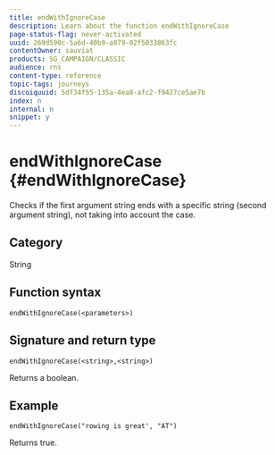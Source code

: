 ```yaml
---
title: endWithIgnoreCase
description: Learn about the function endWithIgnoreCase
page-status-flag: never-activated
uuid: 269d590c-5a6d-40b9-a879-02f5033863fc
contentOwner: sauviat
products: SG_CAMPAIGN/CLASSIC
audience: rns
content-type: reference
topic-tags: journeys
discoiquuid: 5df34f55-135a-4ea8-afc2-f9427ce5ae7b
index: n
internal: n
snippet: y
---
```


# endWithIgnoreCase {#endWithIgnoreCase}

Checks if the first argument string ends with a specific string (second argument string), not taking into account the case.

## Category

String

## Function syntax

`endWithIgnoreCase(<parameters>)`

## Signature and return type

`endWithIgnoreCase(<string>,<string>)`

Returns a boolean.

## Example

`endWithIgnoreCase("rowing is great', "AT")`

Returns true.
